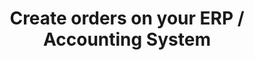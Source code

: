 ---
title: "Create orders on your ERP / Accounting System"
name: "sourcemeta"
key: "create_order_enabled"
description: "Allow ordering on source"
user_friendly_description: "Decide whether or not you want Stock2Shop to create order on your ERP / Accounting system."
default: "true"
values: []
tags: ["sourcemeta", "syspro", "custom-database"]
type: "meta"
process: "orders"
headless: true
---